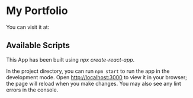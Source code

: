 # My Portfolio

You can visit it at: 


##  Available Scripts

This App has been built using <i>npx create-react-app</i>.

In the project directory, you can run `npm start` to run the app in the development mode.
Open [http://localhost:3000](http://localhost:3000) to view it in your browser; the page will reload when you make changes.
You may also see any lint errors in the console.
